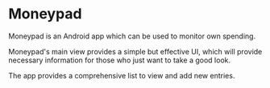 # Moneypad

Moneypad is an Android app which can be used to monitor own spending.

Moneypad's main view provides a simple but effective UI, which will provide necessary information for those who just want to take a good look.

The app provides a comprehensive list to view and add new entries.
